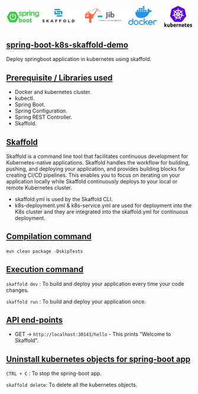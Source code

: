 ![](./img/header.png)

## [spring-boot-k8s-skaffold-demo](#spring-boot-k8s-skaffold-demo)

Deploy springboot application in kubernetes using skaffold.

## [Prerequisite / Libraries used](#Prerequisite)

* Docker and kubernetes cluster.
* kubectl.
* Spring Boot.
* Spring Configuration.
* Spring REST Controller.
* Skaffold.

## [Skaffold](#skaffold)

Skaffold is a command line tool that facilitates continuous development for Kubernetes-native applications. Skaffold
handles the workflow for building, pushing, and deploying your application, and provides building blocks for creating
CI/CD pipelines. This enables you to focus on iterating on your application locally while Skaffold continuously deploys
to your local or remote Kubernetes cluster.

* skaffold.yml is used by the Skaffold CLI.
* k8s-deployment.yml & k8s-service.yml are used for deployment into the K8s cluster and they are integrated into the
  skaffold.yml for continuous deployment.

## [Compilation command](#compilation-command)

```mvn clean package -DskipTests```

## [Execution command](#execution-command)

```skaffold dev``` : To build and deploy your application every time your code changes.

```skaffold run``` : To build and deploy your application once.

## [API end-points](#API-end-points)

- GET -> `http://localhost:30143/hello` - This prints "Welcome to Skaffold".

## [Uninstall kubernetes objects for spring-boot app](#uninstall)

```CTRL + C``` : To stop the spring-boot app.

```skaffold delete```: To delete all the kubernetes objects.